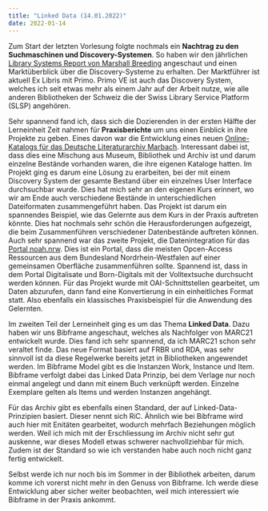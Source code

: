 ```yaml
---
title: "Linked Data (14.01.2022)"
date: 2022-01-14
---
```


Zum Start der letzten Vorlesung folgte nochmals ein **Nachtrag zu den Suchmaschinen und Discovery-Systemen**. So haben wir den jährlichen [Library Systems Report von Marshall Breeding]( https://americanlibrariesmagazine.org/2020/05/01/2020-library-systems-report/) angeschaut und einen Marktüberblick über die Discovery-Systeme zu erhalten. Der Marktführer ist aktuell Ex Libris mit Primo. Primo VE ist auch das Discovery System, welches ich seit etwas mehr als einem Jahr auf der Arbeit nutze, wie alle anderen Bibliotheken der Schweiz die der Swiss Library Service Platform (SLSP) angehören.

Sehr spannend fand ich, dass sich die Dozierenden in der ersten Hälfte der Lerneinheit Zeit nahmen für **Praxisberichte** um uns einen Einblick in ihre Projekte zu geben. Eines davon war die Entwicklung eines neuen [Online-Katalogs für das Deutsche Literaturarchiv Marbach]( https://www.dla-marbach.de/katalog-beta). Interessant dabei ist, dass dies eine Mischung aus Museum, Bibliothek und Archiv ist und darum einzelne Bestände vorhanden waren, die ihre eigenen Kataloge hatten. Im Projekt ging es darum eine Lösung zu erarbeiten, bei der mit einem Discovery System der gesamte Bestand über ein einzelnes User Interface durchsuchbar wurde. Dies hat mich sehr an den eigenen Kurs erinnert, wo wir am Ende auch verschiedene Bestände in unterschiedlichen Dateiformaten zusammengeführt haben. Das Projekt ist darum ein spannendes Beispiel, wie das Gelernte aus dem Kurs in der Praxis auftreten könnte. Dies hat nochmals sehr schön die Herausforderungen aufgezeigt, die beim Zusammenführen verschiedener Datenbestände auftreten können. Auch sehr spannend war das zweite Projekt, die Datenintegration für das [Portal noah.nrw]( https://noah.nrw/). Dies ist ein Portal, dass die meisten Opcen-Access Ressourcen aus dem Bundesland Nordrhein-Westfalen auf einer gemeinsamen Oberfläche zusammenführen sollte. Spannend ist, dass in dem Portal Digitalisate und Born-Digitals mit der Volltextsuche durchsucht werden können. Für das Projekt wurde mit OAI-Schnittstellen gearbeitet, um Daten abzurufen, dann fand eine Konvertierung in ein einheitliches Format statt. Also ebenfalls ein klassisches Praxisbeispiel für die Anwendung des Gelernten.

Im zweiten Teil der Lerneinheit ging es um das Thema **Linked Data**. Dazu haben wir uns Bibframe angeschaut, welches als Nachfolger von MARC21 entwickelt wurde. Dies fand ich sehr spannend, da ich MARC21 schon sehr veraltet finde. Das neue Format basiert auf FRBR und RDA, was sehr sinnvoll ist da diese Regelwerke bereits jetzt in Bibliotheken angewendet werden. Im Bibframe Model gibt es die Instanzen Work, Instance und Item. Bibframe verfolgt dabei das Linked Data Prinzip, bei dem Verlage nur noch einmal angelegt und dann mit einem Buch verknüpft werden. Einzelne Exemplare gelten als Items und werden Instanzen angehängt.

Für das Archiv gibt es ebenfalls einen Standard, der auf Linked-Data-Prinzipien basiert. Dieser nennt sich RiC. Ähnlich wie bei Bibframe wird auch hier mit Enitäten gearbeitet, wodurch mehrfach Beziehungen möglich werden. Weil ich mich mit der Erschliessung im Archiv nicht sehr gut auskenne, war dieses Modell etwas schwerer nachvollziehbar für mich. Zudem ist der Standard so wie ich verstanden habe auch noch nicht ganz fertig entwickelt.

Selbst werde ich nur noch bis im Sommer in der Bibliothek arbeiten, darum komme ich vorerst nicht mehr in den Genuss von Bibframe. Ich werde diese Entwicklung aber sicher weiter beobachten, weil mich interessiert wie Bibframe in der Praxis ankommt.
